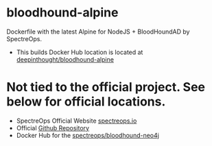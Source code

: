 # bloodhound-alpine
Dockerfile with the latest Alpine for NodeJS + BloodHoundAD by SpectreOps.
- This builds Docker Hub location is located at [deepinthought/bloodhound-alpine](https://store.docker.com/community/images/deepinthought/bloodhound-alpine)

# Not tied to the official project. See below for official locations.

- SpectreOps Official Website [spectreops.io](https://specterops.io/)
- Official [Github Repository](https://github.com/BloodHoundAD/BloodHound/wiki/Building-BloodHound-from-source)
- Docker Hub for the [spectreops/bloodhound-neo4j](https://store.docker.com/community/images/specterops/bloodhound-neo4j)
